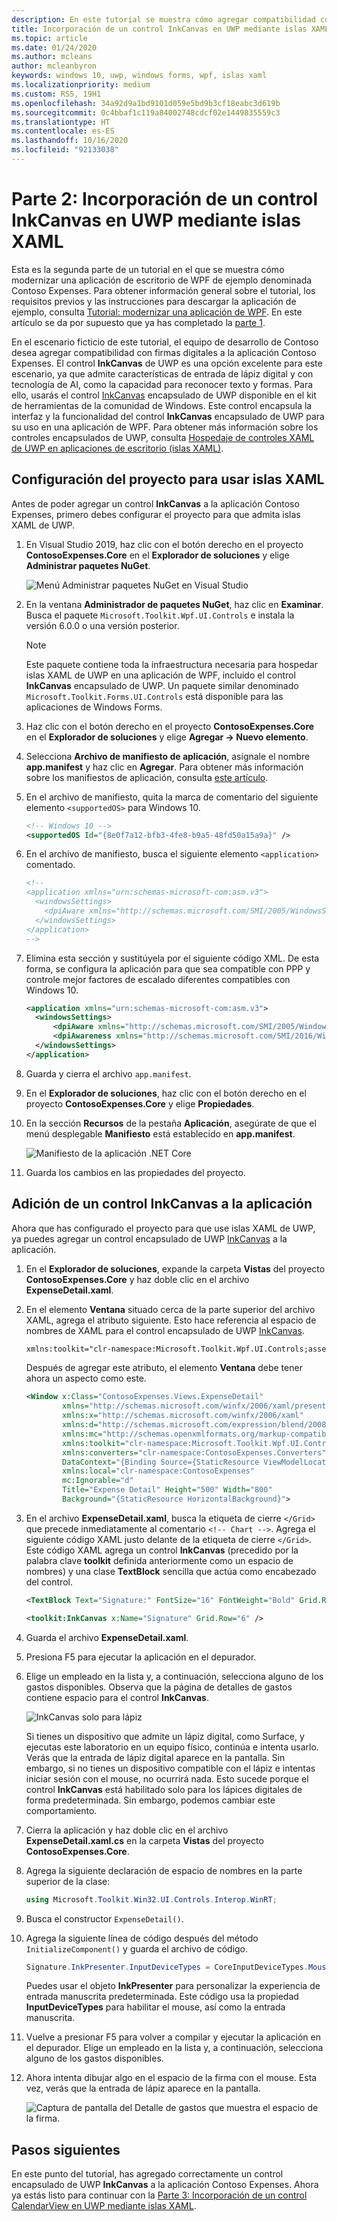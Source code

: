```yaml
---
description: En este tutorial se muestra cómo agregar compatibilidad con firmas digitales a la aplicación Contoso Expenses.
title: Incorporación de un control InkCanvas en UWP mediante islas XAML
ms.topic: article
ms.date: 01/24/2020
ms.author: mcleans
author: mcleanbyron
keywords: windows 10, uwp, windows forms, wpf, islas xaml
ms.localizationpriority: medium
ms.custom: RS5, 19H1
ms.openlocfilehash: 34a92d9a1bd9101d059e5bd9b3cf18eabc3d619b
ms.sourcegitcommit: 0c4bbaf1c119a84002748cdcf02e1449835559c3
ms.translationtype: HT
ms.contentlocale: es-ES
ms.lasthandoff: 10/16/2020
ms.locfileid: "92133038"
---
```

# <a name="part-2-add-a-uwp-inkcanvas-control-using-xaml-islands"></a>Parte 2: Incorporación de un control InkCanvas en UWP mediante islas XAML

Esta es la segunda parte de un tutorial en el que se muestra cómo modernizar una aplicación de escritorio de WPF de ejemplo denominada Contoso Expenses. Para obtener información general sobre el tutorial, los requisitos previos y las instrucciones para descargar la aplicación de ejemplo, consulta [Tutorial: modernizar una aplicación de WPF](modernize-wpf-tutorial.md). En este artículo se da por supuesto que ya has completado la [parte 1](modernize-wpf-tutorial-1.md).

En el escenario ficticio de este tutorial, el equipo de desarrollo de Contoso desea agregar compatibilidad con firmas digitales a la aplicación Contoso Expenses. El control **InkCanvas** de UWP es una opción excelente para este escenario, ya que admite características de entrada de lápiz digital y con tecnología de AI, como la capacidad para reconocer texto y formas. Para ello, usarás el control [InkCanvas](/windows/communitytoolkit/controls/wpf-winforms/inkcanvas) encapsulado de UWP disponible en el kit de herramientas de la comunidad de Windows. Este control encapsula la interfaz y la funcionalidad del control **InkCanvas** encapsulado de UWP para su uso en una aplicación de WPF. Para obtener más información sobre los controles encapsulados de UWP, consulta [Hospedaje de controles XAML de UWP en aplicaciones de escritorio (islas XAML)](xaml-islands.md).

## <a name="configure-the-project-to-use-xaml-islands"></a>Configuración del proyecto para usar islas XAML

Antes de poder agregar un control **InkCanvas** a la aplicación Contoso Expenses, primero debes configurar el proyecto para que admita islas XAML de UWP.

1. En Visual Studio 2019, haz clic con el botón derecho en el proyecto **ContosoExpenses.Core** en el **Explorador de soluciones** y elige **Administrar paquetes NuGet**.

    ![Menú Administrar paquetes NuGet en Visual Studio](images/wpf-modernize-tutorial//ManageNuGetPackages.png)

2. En la ventana **Administrador de paquetes NuGet**, haz clic en **Examinar**. Busca el paquete `Microsoft.Toolkit.Wpf.UI.Controls` e instala la versión 6.0.0 o una versión posterior.

    > [!NOTE]
    > Este paquete contiene toda la infraestructura necesaria para hospedar islas XAML de UWP en una aplicación de WPF, incluido el control **InkCanvas** encapsulado de UWP. Un paquete similar denominado `Microsoft.Toolkit.Forms.UI.Controls` está disponible para las aplicaciones de Windows Forms.

3. Haz clic con el botón derecho en el proyecto **ContosoExpenses.Core** en el **Explorador de soluciones** y elige **Agregar -> Nuevo elemento**.

4. Selecciona **Archivo de manifiesto de aplicación**, asígnale el nombre **app.manifest** y haz clic en **Agregar**. Para obtener más información sobre los manifiestos de aplicación, consulta [este artículo](/windows/desktop/SbsCs/application-manifests).

5. En el archivo de manifiesto, quita la marca de comentario del siguiente elemento `<supportedOS>` para Windows 10.

    ```xml
    <!-- Windows 10 -->
    <supportedOS Id="{8e0f7a12-bfb3-4fe8-b9a5-48fd50a15a9a}" />
    ```

6. En el archivo de manifiesto, busca el siguiente elemento `<application>` comentado.

    ```xml
    <!--
    <application xmlns="urn:schemas-microsoft-com:asm.v3">
      <windowsSettings>
        <dpiAware xmlns="http://schemas.microsoft.com/SMI/2005/WindowsSettings">true</dpiAware>
      </windowsSettings>
    </application>
    -->
    ```

7. Elimina esta sección y sustitúyela por el siguiente código XML. De esta forma, se configura la aplicación para que sea compatible con PPP y controle mejor factores de escalado diferentes compatibles con Windows 10.

    ```xml
    <application xmlns="urn:schemas-microsoft-com:asm.v3">
      <windowsSettings>
          <dpiAware xmlns="http://schemas.microsoft.com/SMI/2005/WindowsSettings">true/PM</dpiAware>
          <dpiAwareness xmlns="http://schemas.microsoft.com/SMI/2016/WindowsSettings">PerMonitorV2, PerMonitor</dpiAwareness>
      </windowsSettings>
    </application>
    ```

8. Guarda y cierra el archivo `app.manifest`.

9. En el **Explorador de soluciones**, haz clic con el botón derecho en el proyecto **ContosoExpenses.Core** y elige **Propiedades**.

10. En la sección **Recursos** de la pestaña **Aplicación**, asegúrate de que el menú desplegable **Manifiesto** está establecido en **app.manifest**.

    ![Manifiesto de la aplicación .NET Core](images/wpf-modernize-tutorial/NetCoreAppManifest.png)

11. Guarda los cambios en las propiedades del proyecto.

## <a name="add-an-inkcanvas-control-to-the-app"></a>Adición de un control InkCanvas a la aplicación

Ahora que has configurado el proyecto para que use islas XAML de UWP, ya puedes agregar un control encapsulado de UWP [InkCanvas](/windows/communitytoolkit/controls/wpf-winforms/inkcanvas) a la aplicación.

1. En el **Explorador de soluciones**, expande la carpeta **Vistas** del proyecto **ContosoExpenses.Core** y haz doble clic en el archivo **ExpenseDetail.xaml**.

2. En el elemento **Ventana** situado cerca de la parte superior del archivo XAML, agrega el atributo siguiente. Esto hace referencia al espacio de nombres de XAML para el control encapsulado de UWP [InkCanvas](/windows/communitytoolkit/controls/wpf-winforms/inkcanvas).

    ```xml
    xmlns:toolkit="clr-namespace:Microsoft.Toolkit.Wpf.UI.Controls;assembly=Microsoft.Toolkit.Wpf.UI.Controls"
    ```

    Después de agregar este atributo, el elemento **Ventana** debe tener ahora un aspecto como este.

    ```xml
    <Window x:Class="ContosoExpenses.Views.ExpenseDetail"
            xmlns="http://schemas.microsoft.com/winfx/2006/xaml/presentation"
            xmlns:x="http://schemas.microsoft.com/winfx/2006/xaml"
            xmlns:d="http://schemas.microsoft.com/expression/blend/2008"
            xmlns:mc="http://schemas.openxmlformats.org/markup-compatibility/2006"
            xmlns:toolkit="clr-namespace:Microsoft.Toolkit.Wpf.UI.Controls;assembly=Microsoft.Toolkit.Wpf.UI.Controls"
            xmlns:converters="clr-namespace:ContosoExpenses.Converters"
            DataContext="{Binding Source={StaticResource ViewModelLocator}, Path=ExpensesDetailViewModel}"
            xmlns:local="clr-namespace:ContosoExpenses"
            mc:Ignorable="d"
            Title="Expense Detail" Height="500" Width="800"
            Background="{StaticResource HorizontalBackground}">
    ```

4. En el archivo **ExpenseDetail.xaml**, busca la etiqueta de cierre `</Grid>` que precede inmediatamente al comentario `<!-- Chart -->`. Agrega el siguiente código XAML justo delante de la etiqueta de cierre `</Grid>`. Este código XAML agrega un control **InkCanvas** (precedido por la palabra clave **toolkit** definida anteriormente como un espacio de nombres) y una clase **TextBlock** sencilla que actúa como encabezado del control.

    ```xml
    <TextBlock Text="Signature:" FontSize="16" FontWeight="Bold" Grid.Row="5" />

    <toolkit:InkCanvas x:Name="Signature" Grid.Row="6" />
    ```

5. Guarda el archivo **ExpenseDetail.xaml**.

6. Presiona F5 para ejecutar la aplicación en el depurador.

7. Elige un empleado en la lista y, a continuación, selecciona alguno de los gastos disponibles. Observa que la página de detalles de gastos contiene espacio para el control **InkCanvas**.

    ![InkCanvas solo para lápiz](images/wpf-modernize-tutorial/InkCanvasPenOnly.png)

    Si tienes un dispositivo que admite un lápiz digital, como Surface, y ejecutas este laboratorio en un equipo físico, continúa e intenta usarlo. Verás que la entrada de lápiz digital aparece en la pantalla. Sin embargo, si no tienes un dispositivo compatible con el lápiz e intentas iniciar sesión con el mouse, no ocurrirá nada. Esto sucede porque el control **InkCanvas** está habilitado solo para los lápices digitales de forma predeterminada. Sin embargo, podemos cambiar este comportamiento.

8. Cierra la aplicación y haz doble clic en el archivo **ExpenseDetail.xaml.cs** en la carpeta **Vistas** del proyecto **ContosoExpenses.Core**.

9. Agrega la siguiente declaración de espacio de nombres en la parte superior de la clase:

    ```csharp
    using Microsoft.Toolkit.Win32.UI.Controls.Interop.WinRT;
    ```

10. Busca el constructor `ExpenseDetail()`.

11. Agrega la siguiente línea de código después del método `InitializeComponent()` y guarda el archivo de código.

    ```csharp
    Signature.InkPresenter.InputDeviceTypes = CoreInputDeviceTypes.Mouse | CoreInputDeviceTypes.Pen;
    ```

    Puedes usar el objeto **InkPresenter** para personalizar la experiencia de entrada manuscrita predeterminada. Este código usa la propiedad **InputDeviceTypes** para habilitar el mouse, así como la entrada manuscrita.

12. Vuelve a presionar F5 para volver a compilar y ejecutar la aplicación en el depurador. Elige un empleado en la lista y, a continuación, selecciona alguno de los gastos disponibles.

13. Ahora intenta dibujar algo en el espacio de la firma con el mouse. Esta vez, verás que la entrada de lápiz aparece en la pantalla.

    ![Captura de pantalla del Detalle de gastos que muestra el espacio de la firma.](images/wpf-modernize-tutorial/Signature.png)

## <a name="next-steps"></a>Pasos siguientes

En este punto del tutorial, has agregado correctamente un control encapsulado de UWP **InkCanvas** a la aplicación Contoso Expenses. Ahora ya estás listo para continuar con la [Parte 3: Incorporación de un control CalendarView en UWP mediante islas XAML](modernize-wpf-tutorial-3.md).